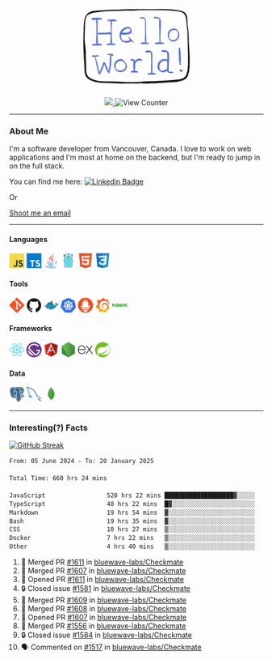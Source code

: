 <div align="center">
    <img src="./img/hello_world.webp" height="200px" width="">
    <div>
        <a href="https://www.linkedin.com/in/ajhollid">
            <img src="https://img.shields.io/badge/LinkedIn-blue"/>
        </a>
        <img src="https://komarev.com/ghpvc/?username=ajhollid&color=yellow" alt="View Counter">
    </div>
</div>

---

### About Me

I'm a software developer from Vancouver, Canada. I love to work on web applications and I'm most at home on the backend, but I'm ready to jump in on the full stack.

You can find me here: [![Linkedin Badge](https://img.shields.io/badge/-ajhollid-blue?style=flat&logo=Linkedin&logoColor=white)](https://www.linkedin.com/in/ajhollid)

Or

[Shoot me an email](mailto:ajhollid@gmail.com)

---

#### Languages

<div>
    <img src="./img/devicons/javascript-original.svg" width=30 height=30 alt="JavaScript">
    <img src="/img/devicons/typescript-original.svg" width=30 height=30 alt="TypeScript">
    <img src="./img/devicons/java-original.svg" width=30 height=30 alt="Java">
    <img src="./img/devicons/go-original.svg" width=30 height=30 alt="Golang">
    <img src="./img/devicons/html5-original.svg" width=30 height=30 alt="HTML 5">
    <img src="./img/devicons/css3-original.svg" width=30 height=30 alt="CSS 3">
</div>

#### Tools

<div>
    <img src="./img/devicons/git-original.svg" width=30 height=30 alt="Git">
    <img src="./img/devicons/github-original.svg" width=30 height=30 alt="Github">
    <img src="./img/devicons/docker-original.svg" width=30 
    height=30 alt="Docker">
    <img src="./img/devicons/kubernetes-original.svg" width=30 height=30 alt="K8">
    <img src="./img/devicons/prometheus-original.svg" width=30 height=30 alt="Prometheus">
    <img src="./img/devicons/grafana-original.svg" width=30 height=30 alt="Grafana">
    <img src="./img/devicons/nginx-original.svg" width=30 height=30 alt="Nginx">
</div>

#### Frameworks

<div>
    <img src="./img/devicons/react-original.svg" width=30 height=30 alt="React">
    <img src="./img/devicons/gatsby-original.svg" width=30 height=30 alt="Gatsby">
    <img src="./img/devicons/angularjs-original.svg" width=30 height=30 alt="AngularJS">
    <img src="./img/devicons/nodejs-original.svg" width=30 height=30 alt="NodeJS">
    <img src="./img/devicons/express-original.svg" width=30 height=30 alt="Express">
    <img src="./img/devicons/spring-original.svg" width=30 height=30 alt="Spring">
</div>

#### Data

<div>
    <img src="./img/devicons/postgresql-original.svg" width=30 height=30 alt="Postgresql">
    <img src="./img/devicons/mysql-original.svg" width=30 height=30 alt="Mysql">
    <img src="./img/devicons/mongodb-original.svg" width=30 height=30 alt="MongoDB">
</div>

---

### Interesting(?) Facts

[![GitHub Streak](http://github-readme-streak-stats.herokuapp.com?user=ajhollid)](https://git.io/streak-stats)

 <!--START_SECTION:waka-->

```txt
From: 05 June 2024 - To: 20 January 2025

Total Time: 660 hrs 24 mins

JavaScript                 520 hrs 22 mins ███████████████████▓░░░░░   78.24 %
TypeScript                 48 hrs 22 mins  █▓░░░░░░░░░░░░░░░░░░░░░░░   07.27 %
Markdown                   19 hrs 54 mins  ▓░░░░░░░░░░░░░░░░░░░░░░░░   02.99 %
Bash                       19 hrs 35 mins  ▓░░░░░░░░░░░░░░░░░░░░░░░░   02.95 %
CSS                        10 hrs 27 mins  ▒░░░░░░░░░░░░░░░░░░░░░░░░   01.57 %
Docker                     7 hrs 22 mins   ▒░░░░░░░░░░░░░░░░░░░░░░░░   01.11 %
Other                      4 hrs 40 mins   ▒░░░░░░░░░░░░░░░░░░░░░░░░   00.70 %
```

<!--END_SECTION:waka-->


<!--START_SECTION:activity-->
1. 🎉 Merged PR [#1611](https://github.com/bluewave-labs/Checkmate/pull/1611) in [bluewave-labs/Checkmate](https://github.com/bluewave-labs/Checkmate)
2. 🎉 Merged PR [#1607](https://github.com/bluewave-labs/Checkmate/pull/1607) in [bluewave-labs/Checkmate](https://github.com/bluewave-labs/Checkmate)
3. 💪 Opened PR [#1611](https://github.com/bluewave-labs/Checkmate/pull/1611) in [bluewave-labs/Checkmate](https://github.com/bluewave-labs/Checkmate)
4. 🔒 Closed issue [#1581](https://github.com/bluewave-labs/Checkmate/issues/1581) in [bluewave-labs/Checkmate](https://github.com/bluewave-labs/Checkmate)
5. 🎉 Merged PR [#1609](https://github.com/bluewave-labs/Checkmate/pull/1609) in [bluewave-labs/Checkmate](https://github.com/bluewave-labs/Checkmate)
6. 🎉 Merged PR [#1608](https://github.com/bluewave-labs/Checkmate/pull/1608) in [bluewave-labs/Checkmate](https://github.com/bluewave-labs/Checkmate)
7. 💪 Opened PR [#1607](https://github.com/bluewave-labs/Checkmate/pull/1607) in [bluewave-labs/Checkmate](https://github.com/bluewave-labs/Checkmate)
8. 🎉 Merged PR [#1556](https://github.com/bluewave-labs/Checkmate/pull/1556) in [bluewave-labs/Checkmate](https://github.com/bluewave-labs/Checkmate)
9. 🔒 Closed issue [#1584](https://github.com/bluewave-labs/Checkmate/issues/1584) in [bluewave-labs/Checkmate](https://github.com/bluewave-labs/Checkmate)
10. 🗣 Commented on [#1517](https://github.com/bluewave-labs/Checkmate/pull/1517#issuecomment-2605003489) in [bluewave-labs/Checkmate](https://github.com/bluewave-labs/Checkmate)
<!--END_SECTION:activity-->
